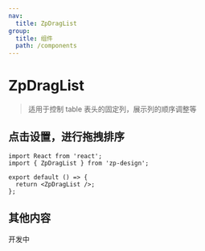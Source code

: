 ```yaml
---
nav:
  title: ZpDragList
group:
  title: 组件
  path: /components
---
```


# ZpDragList

> 适用于控制 table 表头的固定列，展示列的顺序调整等

## 点击设置，进行拖拽排序

```tsx
import React from 'react';
import { ZpDragList } from 'zp-design';

export default () => {
  return <ZpDragList />;
};
```

## 其他内容

开发中
